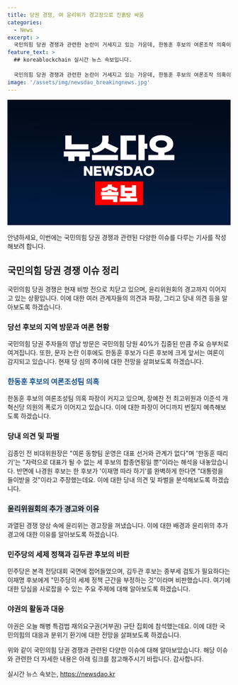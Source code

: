```yaml
---
title: 당권 경쟁, 여 윤리위가 경고장으로 진흙탕 싸움
categories:
  - News
excerpt: >
  국민의힘 당권 경쟁과 관련한 논란이 거세지고 있는 가운데, 한동훈 후보의 여론조작 의혹이 파장을 일으키고 있습니다. 이에 대한 당 내부의 입장 차이와 비판의 공세가 집중되고 있으며, 당 윤리위원회의 추가 경고도 이어졌습니다. 한편, 민주당은 전당대회 국면에 접어들며 김두관 후보와 이재명 후보 간의 세제 정책 논쟁이 주목받고 있습니다. 한편 국민의힘은 해병 특검법 관련 집회에 참석하며 분위기 환기를 모색하고 있는 가운데, 당론을 사로잡을 수 있는 주요 주제로 떠오르고 있습니다.
feature_text: >
  ## koreablockchain 실시간 뉴스 속보입니다.

  국민의힘 당권 경쟁과 관련한 논란이 거세지고 있는 가운데, 한동훈 후보의 여론조작 의혹이 파장을 일으키고 있습니다. 이에 대한 당 내부의 입장 차이와 비판의 공세가 집중되고 있으며, 당 윤리위원회의 추가 경고도 이어졌습니다. 한편, 민주당은 전당대회 국면에 접어들며 김두관 후보와 이재명 후보 간의 세제 정책 논쟁이 주목받고 있습니다. 한편 국민의힘은 해병 특검법 관련 집회에 참석하며 분위기 환기를 모색하고 있는 가운데, 당론을 사로잡을 수 있는 주요 주제로 떠오르고 있습니다.
image: '/assets/img/newsdao_breakingnews.jpg'
---
```


<p><img src="/assets/img/newsdao_breakingnews.jpg" alt="koreablockchain 속보" /></p>

<p>안녕하세요, 이번에는 국민의힘 당권 경쟁과 관련된 다양한 이슈를 다루는 기사를 작성해보려 합니다.</p>

<h2 data-ke-size="size26">국민의힘 당권 경쟁 이슈 정리</h2>

<p>국민의힘 당권 경쟁은 현재 비방 전으로 치닫고 있으며, 윤리위원회의 경고까지 이어지고 있는 상황입니다. 이에 대한 여러 관계자들의 의견과 파장, 그리고 당내 의견 등을 알아보도록 하겠습니다.</p>

<h3>당선 후보의 지역 방문과 여론 현황</h3>

<p>국민의힘 당권 주자들의 영남 방문은 국민의힘 당원 40%가 집중된 만큼 주요 승부처로 여겨집니다. 또한, 문자 논란 이후에도 한동훈 후보가 다른 후보에 크게 앞서는 여론이 감지되고 있습니다. 현재 당 심의 추이에 대한 전망을 살펴보도록 하겠습니다.</p>

<h3><span style="color: #1a5490;">한동훈 후보의 여론조성팀 의혹</span></h3>

<p>한동훈 후보의 여론조성팀 의혹 파장이 커지고 있으며, 장예찬 전 최고위원과 이준석 개혁신당 의원의 폭로가 이어지고 있습니다. 이에 대한 파장이 어디까지 번질지 예측해보도록 하겠습니다.</p>

<h3>당내 의견 및 파벌</h3>

<p>김종인 전 비대위원장은 "여론 동향팀 운영은 대표 선거와 관계가 없다"며 '한동훈 때리기'는 "자력으로 대표가 될 수 없는 세 후보의 합종연횡일 뿐"이라는 해석을 내놓았습니다. 반면에 나경원 후보는 한 후보가 '이재명 따라 하기'를 완벽하게 한다면 "대통령을 들이받을 것"이라고 주장했는데요. 이에 대한 당내 의견 및 파벌을 분석해보도록 하겠습니다.</p>

<h3><span style="background-color: #21538527;">윤리위원회의 추가 경고와 이유</span></h3>

<p>과열된 경쟁 양상 속에 윤리위는 경고장을 꺼냈습니다. 이에 대한 배경과 윤리위의 추가 경고에 대한 이유를 알아보도록 하겠습니다.</p>

<h3>민주당의 세제 정책과 김두관 후보의 비판</h3>

<p>민주당은 본격 전당대회 국면에 접어들었으며, 김두관 후보는 종부세 검토가 필요하다는 이재명 후보에게 "민주당의 세제 정책 근간을 부정하는 것"이라며 비판했습니다. 여기에 대한 당심을 사로잡을 수 있는 주요 주제에 대해 알아보도록 하겠습니다.</p>

<h3>야권의 활동과 대응</h3>

<p>야권은 오늘 해병 특검법 재의요구권(거부권) 규탄 집회에 참석했는데요. 이에 대한 국민의힘의 대응과 분위기 환기에 대한 전망을 살펴보도록 하겠습니다.</p>

<p>위와 같이 국민의힘 당권 경쟁과 관련된 다양한 이슈에 대해 알아보았습니다. 해당 이슈와 관련한 더 자세한 내용은 아래 링크를 참고해주시기 바랍니다. 감사합니다.</p>
실시간 뉴스 속보는, <a href="https://newsdao.kr" rel="dofollow">https://newsdao.kr</a>


